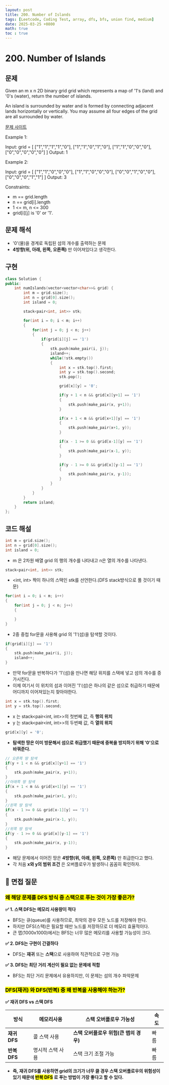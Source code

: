 ```yaml
---
layout: post
title: 200. Number of Islands
tags: [Leetcode, Coding Test, array, dfs, bfs, union find, medium]
date: 2025-03-25 +0800
math: true
toc : true
---
```






# 200. Number of Islands



## 문제

Given an m x n 2D binary grid grid which represents a map of '1's (land) and '0's (water), return the number of islands.

An island is surrounded by water and is formed by connecting adjacent lands horizontally or vertically. You may assume all four edges of the grid are all surrounded by water.

[문제 사이트](https://leetcode.com/problems/number-of-islands/description/?envType=study-plan-v2&envId=top-interview-150)

Example 1:

Input: grid = [
  ["1","1","1","1","0"],
  ["1","1","0","1","0"],
  ["1","1","0","0","0"],
  ["0","0","0","0","0"]
]
Output: 1

Example 2:

Input: grid = [
  ["1","1","0","0","0"],
  ["1","1","0","0","0"],
  ["0","0","1","0","0"],
  ["0","0","0","1","1"]
]
Output: 3
 

Constraints:

- m == grid.length
- n == grid[i].length
- 1 <= m, n <= 300
- grid[i][j] is '0' or '1'.




## 문제 해석

- '0'(물)을 경계로 독립된 섬의 개수를 출력하는 문제
- **4방향(위, 아래, 왼쪽, 오른쪽)** 만 이어져있다고 생각한다.





## 구현


```cpp
class Solution {
public:
    int numIslands(vector<vector<char>>& grid) {
        int m = grid.size();
        int n = grid[0].size();
        int island = 0;

        stack<pair<int, int>> stk;

        for(int i = 0; i < m; i++)
        {
            for(int j = 0; j < n; j++)
            {
                if(grid[i][j] == '1')
                {
                    stk.push(make_pair(i, j));
                    island++;
                    while(!stk.empty())
                    {
                        int x = stk.top().first;
                        int y = stk.top().second;
                        stk.pop();

                        grid[x][y] = '0';

                        if(y + 1 < n && grid[x][y+1] == '1')
                        {
                            stk.push(make_pair(x, y+1));
                        }

                        if(x + 1 < m && grid[x+1][y] == '1')
                        {
                            stk.push(make_pair(x+1, y));
                        }

                        if(x - 1 >= 0 && grid[x-1][y] == '1')
                        {
                            stk.push(make_pair(x-1, y));
                        }

                        if(y - 1 >= 0 && grid[x][y-1] == '1')
                        {
                            stk.push(make_pair(x, y-1));
                        }
                    }
                }
            }
        }
        return island;
    }
};
```



## 코드 해설

```cpp
int m = grid.size();
int n = grid[0].size();
int island = 0;
```

- m 은 2차원 배열 grid 의 행의 개수를 나타내고 n은 열의 개수를 나타낸다.


```cpp
stack<pair<int, int>> stk;
```

- <int, int> 짝이 하나의 스택인 stk를 선언한다.(DFS stack방식으로 풀 것이기 때문)


```cpp
for(int i = 0; i < m; i++)
{
    for(int j = 0; j < n; j++)
    {

    }
}
```

- 2중 중첩 for문을 사용해 grid 의 '1'(섬)을 탐색할 것이다.



```cpp
if(grid[i][j] == '1')
{
    stk.push(make_pair(i, j));
    island++;
}
```

- 만약 for문을 반복하다가 '1'(섬)을 만나면 해당 위치를 스택에 넣고 섬의 개수를 증가시킨다.
- 이제 여기서 이 위치의 섬과 이어진 '1'(섬)은 하나의 같은 섬으로 취급하기 때문에 어디까지 이어져있는지 찾아야한다.



```cpp
int x = stk.top().first;
int y = stk.top().second;
```

- x 는 stack<pair<int, int>>의 첫번째 값, 즉 **행의 위치**
- y 는 stack<pair<int, int>>의 두번째 값, 즉 **열의 위치**



```cpp
grid[x][y] = '0';
```

- **탐색한 땅은 이미 방문해서 섬으로 취급했기 때문에 중복을 방지하기 위해 '0'으로 바꿔준다.**



```cpp
// 오른쪽 땅 탐색
if(y + 1 < n && grid[x][y+1] == '1')
{
    stk.push(make_pair(x, y+1));
}
//아래쪽 땅 탐색
if(x + 1 < m && grid[x+1][y] == '1')
{
    stk.push(make_pair(x+1, y));
}
//왼쪽 땅 탐색
if(x - 1 >= 0 && grid[x-1][y] == '1')
{
    stk.push(make_pair(x-1, y));
}
//위쪽 땅 탐색
if(y - 1 >= 0 && grid[x][y-1] == '1')
{
    stk.push(make_pair(x, y-1));
}
```


- 해당 문제에서 이어진 땅은 **4방향(위, 아래, 왼쪽, 오른쪽)** 만 취급한다고 했다.
- 각 처음 **x와 y의 범위 조건** 은 오버플로우가 발생하니 꼼꼼히 확인하자.





## 🎯 면접 질문

### **<mark>왜 해당 문제를 DFS 방식 중 스택으로 푸는 것이 가장 좋은가?</mark>**



**✅ 1. 스택 DFS는 메모리 사용량이 적다**
- BFS는 큐(queue)를 사용하므로, 최악의 경우 모든 노드를 저장해야 한다.
- 하지만 DFS(스택)은 필요할 때만 노드를 저장하므로 더 메모리 효율적이다.
- 큰 맵(1000x1000)에서는 BFS는 너무 많은 메모리를 사용할 가능성이 크다.


**✅ 2. DFS는 구현이 간결하다**
- DFS는 **재귀** 또는 **스택**으로 사용하여 직관적으로 구현 가능


**✅ 3. DFS는 최단 거리 계산이 필요 없는 문제에 적합**
- BFS는 최단 거리 문제에서 유용하지만, 이 문제는 섬의 개수 파악문제




### **<mark>DFS(재귀) 와 DFS(반복) 중 왜 반복을 사용해야 하는가?</mark>**

**✅ 재귀 DFS vs 스택 DFS**

|방식|메모리사용|스택 오버플로우 가능성|속도|
|---------|---------|-----------------------|----|
|**재귀 DFS**| 콜 스택 사용 | **스택 오버플로우 위험(큰 맵의 경우)** | 빠름|
|**반복 DFS**| 명시적 스택 사용| 스택 크기 조절 가능 | 빠름|

- **즉, 재귀 DFS를 사용하면 grid의 크기가 너무 클 경우 스택 오버플로우의 위험성이 있기 때문에 <mark>반복 DFS</mark> 로 푸는 방법이 가장 좋다고 할 수 있다.** 








